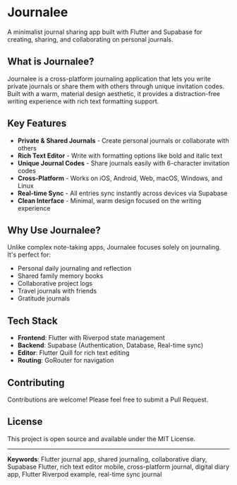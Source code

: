 # Journalee

A minimalist journal sharing app built with Flutter and Supabase for creating, sharing, and collaborating on personal journals.

## What is Journalee?

Journalee is a cross-platform journaling application that lets you write private journals or share them with others through unique invitation codes. Built with a warm, material design aesthetic, it provides a distraction-free writing experience with rich text formatting support.

## Key Features

- **Private & Shared Journals** - Create personal journals or collaborate with others
- **Rich Text Editor** - Write with formatting options like bold and italic text  
- **Unique Journal Codes** - Share journals easily with 6-character invitation codes
- **Cross-Platform** - Works on iOS, Android, Web, macOS, Windows, and Linux
- **Real-time Sync** - All entries sync instantly across devices via Supabase
- **Clean Interface** - Minimal, warm design focused on the writing experience

## Why Use Journalee?

Unlike complex note-taking apps, Journalee focuses solely on journaling. It's perfect for:

- Personal daily journaling and reflection
- Shared family memory books
- Collaborative project logs
- Travel journals with friends
- Gratitude journals

## Tech Stack

- **Frontend**: Flutter with Riverpod state management
- **Backend**: Supabase (Authentication, Database, Real-time sync)
- **Editor**: Flutter Quill for rich text editing
- **Routing**: GoRouter for navigation

## Contributing

Contributions are welcome! Please feel free to submit a Pull Request.

## License

This project is open source and available under the MIT License.

---

**Keywords**: Flutter journal app, shared journaling, collaborative diary, Supabase Flutter, rich text editor mobile, cross-platform journal, digital diary app, Flutter Riverpod example, real-time sync journal
